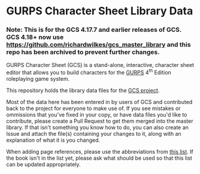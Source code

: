 # GURPS Character Sheet Library Data

### Note: This is for the GCS 4.17.7 and earlier releases of GCS. GCS 4.18+ now use https://github.com/richardwilkes/gcs_master_library and this repo has been archived to prevent further changes.

GURPS Character Sheet (GCS) is a stand-alone, interactive, character sheet editor that allows you to
build characters for the [GURPS](http://www.sjgames.com/gurps) 4<sup>th</sup> Edition roleplaying
game system.

This repository holds the library data files for the [GCS project](https://github.com/richardwilkes/gcs).

Most of the data here has been entered in by users of GCS and contributed back to the project for
everyone to make use of. If you see mistakes or ommissions that you've fixed in your copy, or have
data files you'd like to contribute, please create a Pull Request to get them merged into the master
library. If that isn't something you know how to do, you can also create an Issue and attach the
file(s) containing your changes to it, along with an explanation of what it is you changed.

When adding page references, please use the abbreviations from
[this list](https://gurpscharactersheet.com/page_references.html). If the book isn't in the list
yet, please ask what should be used so that this list can be updated appropriately.
